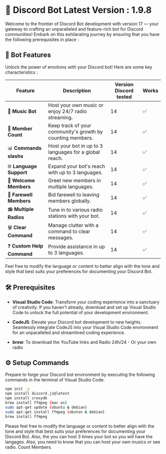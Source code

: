 # 🚀 Discord Bot Latest Version : 1.9.8

Welcome to the frontier of Discord Bot development with version 17 — your gateway to crafting an unparalleled and feature-rich bot for Discord communities! Embark on this exhilarating journey by ensuring that you have the following prerequisites in place : 

## 🚦 Bot Features

Unlock the power of emotions with your Discord bot! Here are some key characteristics :

| Feature           | Description                   | Version Discord tested | Works |
| ----------------- | ----------------------------- | ------- | ------- |
| 🎵 **Music Bot**   | Host your own music or enjoy 24/7 radio streaming. | 14 | ✅ |
| 👥 **Member Count**| Keep track of your community's growth by counting members. | 14 | ✅ |
| 📊 **Commands slashs** | Host your bot in up to 3 languages for a global reach. | 14 | ✅ |
| 🌐 **Language Support** | Expand your bot's reach with up to 3 languages. | 14 | ✅ |
| 👋 **Welcome Members** | Greet new members in multiple languages. | 14 | ✅ |
| 👋 **Farewell Members** | Bid farewell to leaving members globally. | 14 | ✅ |
| 📻 **Multiple Radios** | Tune in to various radio stations with your bot. | 14 | ✅ |
| 🗑️ **Clear Command** | Manage clutter with a command to clear messages. | 14 | ✅ |
| ❓ **Custom Help Command** | Provide assistance in up to 3 languages. | 14 | ✅ |

Feel free to modify the language or content to better align with the tone and style that best suits your preferences for documenting your Discord Bot.


## 🛠️ Prerequisites

- **Visual Studio Code**: Transform your coding experience into a sanctuary of creativity. If you haven't already, download and set up Visual Studio Code to unlock the full potential of your development environment.

- **CodeJS**: Elevate your Discord bot development to new heights. Seamlessly integrate CodeJS into your Visual Studio Code environment for an unparalleled and streamlined coding experience.

- **brew**: To download the YouTube links and Radio 24h/24 - Or your own radio


## ⚙️ Setup Commands

Prepare to forge your Discord bot environment by executing the following commands in the terminal of Visual Studio Code:

```bash
npm init -y
npm install discord.js@latest
npm install croxydb
brew install ffmpeg (mac os)
sudo apt-get update (ubuntu & debian)
sudo apt-get install ffmpeg (ubuton & debian)
brew install ffmpeg
```

Please feel free to modify the language or content to better align with the tone and style that best suits your preferences for documenting your Discord Bot.
Also, the you can host 3 times your bot so you will have the langages. Also, you need to know that you can host your own musics or see radio. Count Members. 
